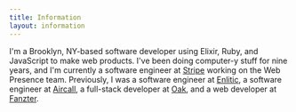 ```yaml
---
title: Information
layout: information
---
```


I'm a Brooklyn, NY-based software developer using Elixir, Ruby, and JavaScript to make web products. I've been doing computer-y stuff for nine years, and I'm currently a software engineer at [Stripe](https://stripe.com) working on the Web Presence team. Previously, I was a software engineer at [Enlitic](https://www.enlitic.com/), a software engineer at [Aircall](https://aircall.io), a full-stack developer at [Oak](https://oak.is), and a web developer at [Fanzter](https://en.wikipedia.org/wiki/Fanzter).
